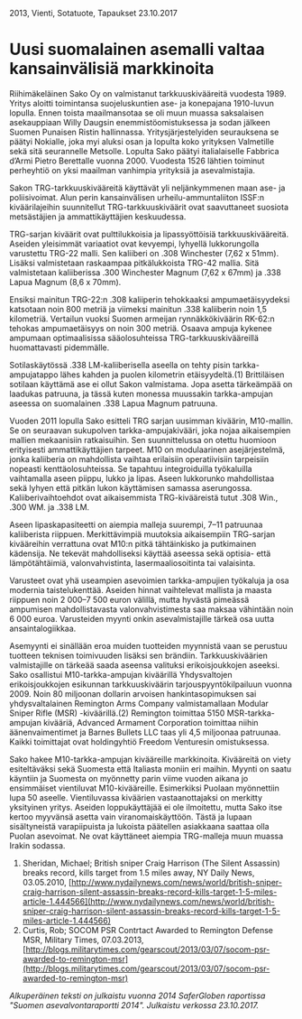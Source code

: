 2013, Vienti, Sotatuote, Tapaukset
23.10.2017


# Uusi suomalainen asemalli valtaa kansainvälisiä markkinoita

Riihimäkeläinen Sako Oy on valmistanut tarkkuuskivääreitä vuodesta 1989. Yritys aloitti toimintansa suojeluskuntien ase- ja konepajana 1910-luvun lopulla. Ennen toista maailmansotaa se oli muun muassa saksalaisen asekauppiaan Willy Daugsin enemmistöomistuksessa ja sodan jälkeen Suomen Punaisen Ristin hallinnassa. Yritysjärjestelyiden seurauksena se päätyi Nokialle, joka myi aluksi osan ja lopulta koko yrityksen Valmetille sekä sitä seurannelle Metsolle. Lopulta Sako päätyi italialaiselle Fabbrica d’Armi Pietro Berettalle vuonna 2000. Vuodesta 1526 lähtien toiminut perheyhtiö on yksi maailman vanhimpia yrityksiä ja asevalmistajia.

Sakon TRG-tarkkuuskivääreitä käyttävät yli neljänkymmenen maan ase- ja poliisivoimat. Alun perin kansainvälisen urheilu-ammuntaliiton ISSF:n kiväärilajeihin suunnitellut TRG-tarkkuuskiväärit ovat saavuttaneet suosiota metsästäjien ja ammattikäyttäjien keskuudessa. 

TRG-sarjan kiväärit ovat pulttilukkoisia ja lipassyöttöisiä tarkkuuskivääreitä. Aseiden yleisimmät variaatiot ovat kevyempi, lyhyellä lukkorungolla varustettu TRG-22 malli. Sen kaliiberi on .308 Winchester (7,62 x 51mm). Lisäksi valmistetaan raskaampaa pitkälukkoista TRG-42 mallia. Sitä valmistetaan kaliiberissa .300 Winchester Magnum (7,62 x 67mm) ja .338 Lapua Magnum (8,6 x 70mm). 

Ensiksi mainitun TRG-22:n .308 kaliiperin tehokkaaksi ampumaetäisyydeksi katsotaan noin 800 metriä ja viimeksi mainitun .338 kaliiberin noin 1,5 kilometriä. Vertailun vuoksi Suomen armeijan rynnäkkökiväärin RK-62:n tehokas ampumaetäisyys on noin 300 metriä. Osaava ampuja kykenee ampumaan optimaalisissa sääolosuhteissa TRG-tarkkuuskivääreillä huomattavasti pidemmälle.

Sotilaskäytössä .338 LM-kaliiberisella aseella on tehty pisin tarkka-ampujatappo lähes kahden ja puolen kilometrin etäisyydeltä.(1) Brittiläisen sotilaan käyttämä ase ei ollut Sakon valmistama. Jopa asetta tärkeämpää on laadukas patruuna, ja tässä kuten monessa muussakin tarkka-ampujan aseessa on suomalainen .338 Lapua Magnum patruuna.

Vuoden 2011 lopulla Sako esitteli TRG sarjan uusimman kiväärin, M10-mallin. Se on seuraavan sukupolven tarkka-ampujakivääri, joka nojaa aikaisempien mallien mekaanisiin ratkaisuihin. Sen suunnittelussa on otettu huomioon erityisesti ammattikäyttäjien tarpeet. M10 on modulaarinen asejärjestelmä, jonka kaliiberia on mahdollista vaihtaa erilaisiin operatiivisiin tarpeisiin nopeasti kenttäolosuhteissa. Se tapahtuu integroiduilla työkaluilla vaihtamalla aseen piippu, lukko ja lipas. Aseen lukkorunko mahdollistaa sekä lyhyen että pitkän lukon käyttämisen samassa aserungossa. Kaliiberivaihtoehdot ovat aikaisemmista TRG-kivääreistä tutut .308 Win., .300 WM. ja .338 LM.

Aseen lipaskapasiteetti on aiempia malleja suurempi, 7–11 patruunaa kaliiberista riippuen. Merkittävimpiä muutoksia aikaisempiin TRG-sarjan kivääreihin verrattuna ovat M10:n pitkä tähtäinkisko ja putkimainen kädensija. Ne tekevät mahdolliseksi käyttää aseessa sekä optisia- että lämpötähtäimiä, valonvahvistinta, lasermaaliosoitinta tai valaisinta.

Varusteet ovat yhä useampien asevoimien tarkka-ampujien työkaluja ja osa modernia taistelukenttää. Aseiden hinnat vaihtelevat mallista ja maasta riippuen noin 2 000–7 500 euron välillä, mutta hyvästä pimeässä ampumisen mahdollistavasta valonvahvistimesta saa maksaa vähintään noin 6 000 euroa. Varusteiden myynti onkin asevalmistajille tärkeä osa uutta ansaintalogiikkaa.

Asemyynti ei sinällään eroa muiden tuotteiden myynnistä vaan se perustuu tuotteen teknisen toimivuuden lisäksi sen brändiin. Tarkkuuskiväärien valmistajille on tärkeää saada aseensa valituksi erikoisjoukkojen aseeksi. Sako osallistui M10-tarkka-ampujan kiväärillä Yhdysvaltojen erikoisjoukkojen esikunnan tarkkuuskiväärin tarjouspyyntökilpailuun vuonna 2009. Noin 80 miljoonan dollarin arvoisen hankintasopimuksen sai yhdysvaltalainen Remington Arms Company valmistamallaan Modular Sniper Rifle (MSR) -kiväärillä.(2) Remington toimittaa 5150 MSR-tarkka-ampujan kivääriä, Advanced Armament Corporation toimittaa niihin äänenvaimentimet ja Barnes Bullets LLC taas yli 4,5 miljoonaa patruunaa. Kaikki toimittajat ovat holdingyhtiö Freedom Venturesin omistuksessa.

Sako hakee M10-tarkka-ampujan kivääreille markkinoita. Kivääreitä on viety esiteltäväksi sekä Suomesta että Italiasta moniin eri maihin. Myynti on saatu käyntiin ja Suomesta on myönnetty parin viime vuoden aikana jo ensimmäiset vientiluvat M10-kivääreille. Esimerkiksi Puolaan myönnettiin lupa 50 aseelle. Vientiluvassa kiväärien vastaanottajaksi on merkitty yksityinen yritys. Aseiden loppukäyttäjää ei ole ilmoitettu, mutta Sako itse kertoo myyvänsä asetta vain viranomaiskäyttöön. Tästä ja lupaan sisältyneistä varapiipuista ja lukoista päätellen asiakkaana saattaa olla Puolan asevoimat. Ne ovat käyttäneet aiempia TRG-malleja muun muassa Irakin sodassa.

1. Sheridan, Michael; British sniper Craig Harrison (The Silent Assassin) breaks record, kills target from 1.5 miles away, NY Daily News, 03.05.2010, [http://www.nydailynews.com/news/world/british-sniper-craig-harrison-silent-assassin-breaks-record-kills-target-1-5-miles-article-1.444566](http://www.nydailynews.com/news/world/british-sniper-craig-harrison-silent-assassin-breaks-record-kills-target-1-5-miles-article-1.444566)
2. Curtis, Rob; SOCOM PSR Contrtact Awarded to Remington Defense MSR, Military Times, 07.03.2013, [http://blogs.militarytimes.com/gearscout/2013/03/07/socom-psr-awarded-to-remington-msr](http://blogs.militarytimes.com/gearscout/2013/03/07/socom-psr-awarded-to-remington-msr)

*Alkuperäinen teksti on julkaistu vuonna 2014 SaferGloben raportissa "Suomen asevalvontaraportti 2014".
Julkaistu verkossa 23.10.2017.*